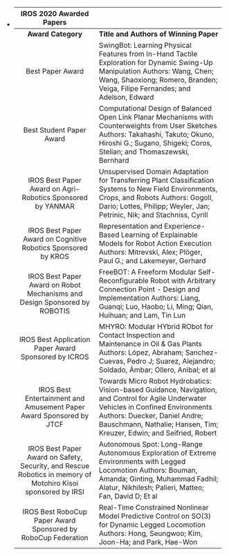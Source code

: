 - |                 **IROS 2020 Awarded Papers**                 |                                                              |
  | :----------------------------------------------------------: | ------------------------------------------------------------ |
  |                      **Award Category**                      | **Title and Authors of Winning Paper**                       |
  |                       Best Paper Award                       | SwingBot: Learning Physical Features from In-Hand Tactile Exploration for Dynamic Swing-Up Manipulation Authors: Wang, Chen; Wang, Shaoxiong; Romero, Branden; Veiga, Filipe Fernandes; and Adelson, Edward |
  |                   Best Student Paper Award                   | Computational Design of Balanced Open Link Planar Mechanisms with Counterweights from User Sketches Authors: Takahashi, Takuto; Okuno, Hiroshi G.; Sugano, Shigeki; Coros, Stelian; and Thomaszewski, Bernhard |
  |  IROS Best Paper Award on Agri-Robotics Sponsored by YANMAR  | Unsupervised Domain Adaptation for Transferring Plant Classification Systems to New Field Environments, Crops, and Robots Authors: Gogoll, Dario; Lottes, Philipp; Weyler, Jan; Petrinic, Nik; and Stachniss, Cyrill |
  | IROS Best Paper Award on Cognitive Robotics Sponsored by KROS | Representation and Experience-Based Learning of Explainable Models for Robot Action Execution Authors: Mitrevski, Alex; Plöger, Paul G.; and Lakemeyer, Gerhard |
  | IROS Best Paper Award on Robot Mechanisms and Design Sponsored by ROBOTIS | FreeBOT: A Freeform Modular Self-Reconfigurable Robot with Arbitrary Connection Point - Design and Implementation Authors: Liang, Guanqi; Luo, Haobo; Li, Ming; Qian, Huihuan; and Lam, Tin Lun |
  |     IROS Best Application Paper Award Sponsored by ICROS     | MHYRO: Modular HYbrid RObot for Contact Inspection and Maintenance in Oil & Gas Plants Authors: López, Abraham; Sanchez-Cuevas, Pedro J; Suarez, Alejandro; Soldado, Ámbar; Ollero, Anibal; et al |
  | IROS Best Entertainment and Amusement Paper Award Sponsored by JTCF | Towards Micro Robot Hydrobatics: Vision-based Guidance, Navigation, and Control for Agile Underwater Vehicles in Confined Environments Authors: Duecker, Daniel Andre; Bauschmann, Nathalie; Hansen, Tim; Kreuzer, Edwin; and Seifried, Robert |
  | IROS Best Paper Award on Safety, Security, and Rescue Robotics in memory of Motohiro Kisoi sponsored by IRSI | Autonomous Spot: Long-Range Autonomous Exploration of Extreme Environments with Legged Locomotion Authors: Bouman, Amanda; Ginting, Muhammad Fadhil; Alatur, Nikhilesh; Palieri, Matteo; Fan, David D; Et al |
  | IROS Best RoboCup Paper Award Sponsored by RoboCup Federation | Real-Time Constrained Nonlinear Model Predictive Control on SO(3) for Dynamic Legged Locomotion Authors: Hong, Seungwoo; Kim, Joon-Ha; and Park, Hae-Won |